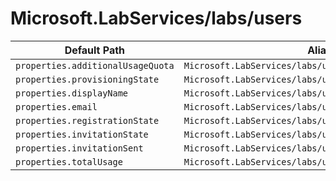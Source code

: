 # Microsoft.LabServices/labs/users

| Default Path | Alias |
|---|---|
| `properties.additionalUsageQuota` | `Microsoft.LabServices/labs/users/additionalUsageQuota` |
| `properties.provisioningState` | `Microsoft.LabServices/labs/users/provisioningState` |
| `properties.displayName` | `Microsoft.LabServices/labs/users/displayName` |
| `properties.email` | `Microsoft.LabServices/labs/users/email` |
| `properties.registrationState` | `Microsoft.LabServices/labs/users/registrationState` |
| `properties.invitationState` | `Microsoft.LabServices/labs/users/invitationState` |
| `properties.invitationSent` | `Microsoft.LabServices/labs/users/invitationSent` |
| `properties.totalUsage` | `Microsoft.LabServices/labs/users/totalUsage` |

